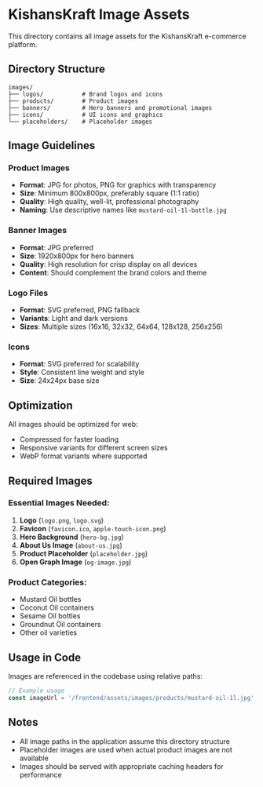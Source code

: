 # KishansKraft Image Assets

This directory contains all image assets for the KishansKraft e-commerce platform.

## Directory Structure

```
images/
├── logos/           # Brand logos and icons
├── products/        # Product images
├── banners/         # Hero banners and promotional images
├── icons/           # UI icons and graphics
└── placeholders/    # Placeholder images
```

## Image Guidelines

### Product Images
- **Format**: JPG for photos, PNG for graphics with transparency
- **Size**: Minimum 800x800px, preferably square (1:1 ratio)
- **Quality**: High quality, well-lit, professional photography
- **Naming**: Use descriptive names like `mustard-oil-1l-bottle.jpg`

### Banner Images
- **Format**: JPG preferred
- **Size**: 1920x800px for hero banners
- **Quality**: High resolution for crisp display on all devices
- **Content**: Should complement the brand colors and theme

### Logo Files
- **Format**: SVG preferred, PNG fallback
- **Variants**: Light and dark versions
- **Sizes**: Multiple sizes (16x16, 32x32, 64x64, 128x128, 256x256)

### Icons
- **Format**: SVG preferred for scalability
- **Style**: Consistent line weight and style
- **Size**: 24x24px base size

## Optimization

All images should be optimized for web:
- Compressed for faster loading
- Responsive variants for different screen sizes
- WebP format variants where supported

## Required Images

### Essential Images Needed:
1. **Logo** (`logo.png`, `logo.svg`)
2. **Favicon** (`favicon.ico`, `apple-touch-icon.png`)
3. **Hero Background** (`hero-bg.jpg`)
4. **About Us Image** (`about-us.jpg`)
5. **Product Placeholder** (`placeholder.jpg`)
6. **Open Graph Image** (`og-image.jpg`)

### Product Categories:
- Mustard Oil bottles
- Coconut Oil containers
- Sesame Oil bottles
- Groundnut Oil containers
- Other oil varieties

## Usage in Code

Images are referenced in the codebase using relative paths:
```javascript
// Example usage
const imageUrl = '/frontend/assets/images/products/mustard-oil-1l.jpg';
```

## Notes

- All image paths in the application assume this directory structure
- Placeholder images are used when actual product images are not available
- Images should be served with appropriate caching headers for performance

